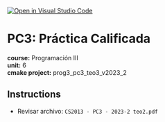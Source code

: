 [![Open in Visual Studio Code](https://classroom.github.com/assets/open-in-vscode-718a45dd9cf7e7f842a935f5ebbe5719a5e09af4491e668f4dbf3b35d5cca122.svg)](https://classroom.github.com/online_ide?assignment_repo_id=13118374&assignment_repo_type=AssignmentRepo)
# PC3: Práctica Calificada
**course:** Programación III  
**unit:** 6  
**cmake project:** prog3_pc3_teo3_v2023_2
## Instructions
- Revisar archivo: `CS2013 - PC3 - 2023-2 teo2.pdf`
